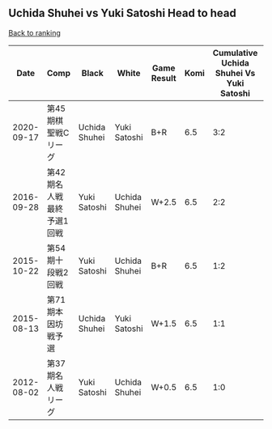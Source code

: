 ## Uchida Shuhei vs Yuki Satoshi Head to head

[Back to ranking](../../index.md)




| **Date** | **Comp** | **Black** | **White** | **Game Result** | **Komi** | **Cumulative Uchida Shuhei Vs Yuki Satoshi** | **Uchida Shuhei Streak** | **Yuki Satoshi Streak** | 
| --- | --- | --- | --- | --- | --- | --- | --- | --- |
| 2020-09-17 | 第45期棋聖戦Cリーグ | Uchida Shuhei | Yuki Satoshi | B+R | 6.5 | 3:2 | 2 | 0 | 
| 2016-09-28 | 第42期名人戦　最終予選1回戦 | Yuki Satoshi | Uchida Shuhei | W+2.5 | 6.5 | 2:2 | 1 | 0 | 
| 2015-10-22 | 第54期十段戦2回戦 | Yuki Satoshi | Uchida Shuhei | B+R | 6.5 | 1:2 | 0 | 2 | 
| 2015-08-13 | 第71期本因坊戦予選 | Uchida Shuhei | Yuki Satoshi | W+1.5 | 6.5 | 1:1 | 0 | 1 | 
| 2012-08-02 | 第37期名人戦リーグ | Yuki Satoshi | Uchida Shuhei | W+0.5 | 6.5 | 1:0 | 1 | 0 |




